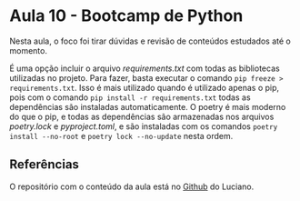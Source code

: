 # Aula 10 - Bootcamp de Python

Nesta aula, o foco foi tirar dúvidas e revisão de conteúdos estudados até o momento.

É uma opção incluir o arquivo *requirements.txt* com todas as bibliotecas utilizadas no projeto. Para fazer, basta executar o comando `pip freeze > requirements.txt`. Isso é mais utilizado quando é utilizado apenas o pip, pois com o comando `pip install -r requirements.txt` todas as dependências são instaladas automaticamente. O poetry é mais moderno do que o pip, e todas as dependências são armazenadas nos arquivos *poetry.lock* e *pyproject.toml*, e são instaladas com os comandos `poetry install --no-root` e `poetry lock --no-update` nesta ordem.

## Referências

O repositório com o conteúdo da aula está no [Github](https://github.com/lvgalvao/data-engineering-roadmap/tree/main/Bootcamp%20-%20Python%20para%20dados) do Luciano.
